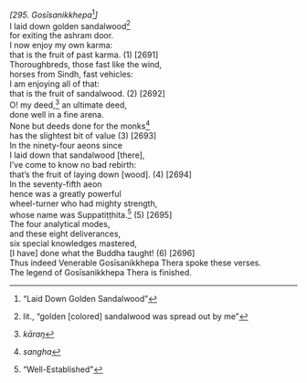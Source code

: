 *\[295. Gosīsanikkhepa*[^1]*\]*  
I laid down golden sandalwood[^2]  
for exiting the ashram door.  
I now enjoy my own karma:  
that is the fruit of past karma. (1) \[2691\]  
Thoroughbreds, those fast like the wind,  
horses from Sindh, fast vehicles:  
I am enjoying all of that:  
that is the fruit of sandalwood. (2) \[2692\]  
O! my deed,[^3] an ultimate deed,  
done well in a fine arena.  
None but deeds done for the monks[^4]  
has the slightest bit of value (3) \[2693\]  
In the ninety-four aeons since  
I laid down that sandalwood \[there\],  
I’ve come to know no bad rebirth:  
that’s the fruit of laying down \[wood\]. (4) \[2694\]  
In the seventy-fifth aeon  
hence was a greatly powerful  
wheel-turner who had mighty strength,  
whose name was Suppatiṭṭhita.[^5] (5) \[2695\]  
The four analytical modes,  
and these eight deliverances,  
six special knowledges mastered,  
\[I have\] done what the Buddha taught! (6) \[2696\]  
Thus indeed Venerable Gosīsanikkhepa Thera spoke these verses.  
The legend of Gosīsanikkhepa Thera is finished.  
[^1]: “Laid Down Golden Sandalwood”  
[^2]: lit., “golden \[colored\] sandalwood was spread out by me”  
[^3]: *kāraŋ*  
[^4]: *sangha*  
[^5]: “Well-Established"
